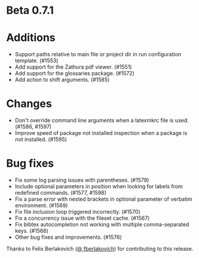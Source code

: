 # Beta 0.7.1

# Additions
* Support paths relative to main file or project dir in run configuration template. (#1553)
* Add support for the Zathura pdf viewer. (#1551)
* Add support for the glossaries package. (#1572)
* Add action to shift arguments. (#1585)

# Changes
* Don't override command line arguments when a latexmkrc file is used. (#1586, #1597)
* Improve speed of package not installed inspection when a package is not installed. (#1595)

# Bug fixes
* Fix some log parsing issues with parentheses. (#1579)
* Include optional parameters in position when looking for labels from redefined commands. (#1577, #1598)
* Fix a parse error with nested brackets in optional parameter of verbatim environment. (#1569)
* Fix file inclusion loop triggered incorrectly. (#1570)
* Fix a concurrency issue with the fileset cache. (#1567)
* Fix bibtex autocompletion not working with multiple comma-separated keys. (#1566)
* Other bug fixes and improvements. (#1576)

Thanks to Felix Berlakovich ([@
fberlakovich](https://github.com/fberlakovich)) for contributing to this release.
